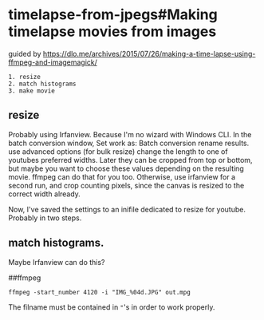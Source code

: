 # timelapse-from-jpegs#Making timelapse movies from images

guided by https://dlo.me/archives/2015/07/26/making-a-time-lapse-using-ffmpeg-and-imagemagick/

	1. resize
	2. match histograms
	3. make movie

## resize
Probably using Irfanview. Because I'm no wizard with Windows CLI.
In the batch conversion window, Set work as: Batch conversion rename results.
use advanced options (for bulk resize)
change the length to one of youtubes preferred widths.
Later they can be cropped from top or bottom,
but maybe you want to choose these values depending on the resulting movie.
ffmpeg can do that for you too.
Otherwise, use irfanview for a second run, and crop counting pixels,
since the canvas is resized to the correct width already.

Now, I've saved the settings to an inifile dedicated to resize for youtube.
Probably in two steps.

## match histograms.
Maybe Irfanview can do this?

##ffmpeg

```
ffmpeg -start_number 4120 -i "IMG_%04d.JPG" out.mpg
```

The filname must be contained in `"`'s in order to work properly.
